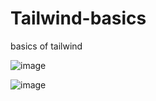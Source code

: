 # Tailwind-basics
basics of tailwind

![image](https://github.com/akhilgolla05/Tailwind-basics/assets/149541408/fe40ef70-5cb6-4d91-8d1e-a94957cf9afe)

![image](https://github.com/akhilgolla05/Tailwind-basics/assets/149541408/f4809d44-60c8-4286-9fa1-8c2b4b4b4b06)


